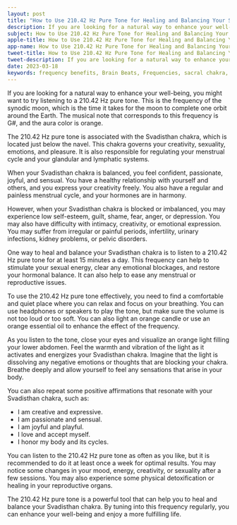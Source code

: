 ```yaml
---
layout: post
title: "How to Use 210.42 Hz Pure Tone for Healing and Balancing Your Svadisthan Chakra"
description: If you are looking for a natural way to enhance your well-being, you might want to try listening to a 210.42 Hz pure tone. This is the frequency of the synodic moon, which is the time it takes for the moon to complete one orbit around the Earth.
subject: How to Use 210.42 Hz Pure Tone for Healing and Balancing Your Svadisthan Chakra
apple-title: How to Use 210.42 Hz Pure Tone for Healing and Balancing Your Svadisthan Chakra
app-name: How to Use 210.42 Hz Pure Tone for Healing and Balancing Your Svadisthan Chakra
tweet-title: How to Use 210.42 Hz Pure Tone for Healing and Balancing Your Svadisthan Chakra
tweet-description: If you are looking for a natural way to enhance your well-being, you might want to try listening to a 210.42 Hz pure tone. This is the frequency of the synodic moon, which is the time it takes for the moon to complete one orbit around the Earth.
date: 2023-03-18
keywords: frequency benefits, Brain Beats, Frequencies, sacral chakra, 210.42 hz, pure tone, Brain wave entrainment, sound therapy
---
```


If you are looking for a natural way to enhance your well-being, you might want to try listening to a 210.42 Hz pure tone. This is the frequency of the synodic moon, which is the time it takes for the moon to complete one orbit around the Earth. The musical note that corresponds to this frequency is G#, and the aura color is orange.

The 210.42 Hz pure tone is associated with the Svadisthan chakra, which is located just below the navel. This chakra governs your creativity, sexuality, emotions, and pleasure. It is also responsible for regulating your menstrual cycle and your glandular and lymphatic systems.

When your Svadisthan chakra is balanced, you feel confident, passionate, joyful, and sensual. You have a healthy relationship with yourself and others, and you express your creativity freely. You also have a regular and painless menstrual cycle, and your hormones are in harmony.

However, when your Svadisthan chakra is blocked or imbalanced, you may experience low self-esteem, guilt, shame, fear, anger, or depression. You may also have difficulty with intimacy, creativity, or emotional expression. You may suffer from irregular or painful periods, infertility, urinary infections, kidney problems, or pelvic disorders.

One way to heal and balance your Svadisthan chakra is to listen to a 210.42 Hz pure tone for at least 15 minutes a day. This frequency can help to stimulate your sexual energy, clear any emotional blockages, and restore your hormonal balance. It can also help to ease any menstrual or reproductive issues.

To use the 210.42 Hz pure tone effectively, you need to find a comfortable and quiet place where you can relax and focus on your breathing. You can use headphones or speakers to play the tone, but make sure the volume is not too loud or too soft. You can also light an orange candle or use an orange essential oil to enhance the effect of the frequency.

As you listen to the tone, close your eyes and visualize an orange light filling your lower abdomen. Feel the warmth and vibration of the light as it activates and energizes your Svadisthan chakra. Imagine that the light is dissolving any negative emotions or thoughts that are blocking your chakra. Breathe deeply and allow yourself to feel any sensations that arise in your body.

You can also repeat some positive affirmations that resonate with your Svadisthan chakra, such as:

- I am creative and expressive.
- I am passionate and sensual.
- I am joyful and playful.
- I love and accept myself.
- I honor my body and its cycles.

You can listen to the 210.42 Hz pure tone as often as you like, but it is recommended to do it at least once a week for optimal results. You may notice some changes in your mood, energy, creativity, or sexuality after a few sessions. You may also experience some physical detoxification or healing in your reproductive organs.

The 210.42 Hz pure tone is a powerful tool that can help you to heal and balance your Svadisthan chakra. By tuning into this frequency regularly, you can enhance your well-being and enjoy a more fulfilling life.